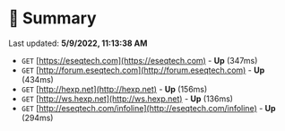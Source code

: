 # 📖 Summary
Last updated: **5/9/2022, 11:13:38 AM**

- `GET` [https://eseqtech.com](https://eseqtech.com) - **Up** (347ms)
- `GET` [http://forum.eseqtech.com](http://forum.eseqtech.com) - **Up** (434ms)
- `GET` [http://hexp.net](http://hexp.net) - **Up** (156ms)
- `GET` [http://ws.hexp.net](http://ws.hexp.net) - **Up** (136ms)
- `GET` [http://eseqtech.com/infoline](http://eseqtech.com/infoline) - **Up** (294ms)

